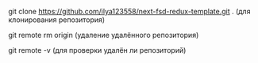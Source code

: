git clone https://github.com/ilya123558/next-fsd-redux-template.git . (для клонирования репозитория)

git remote rm origin (удаление удалённого репозитория)

git remote -v (для проверки удалён ли репозиторий)
